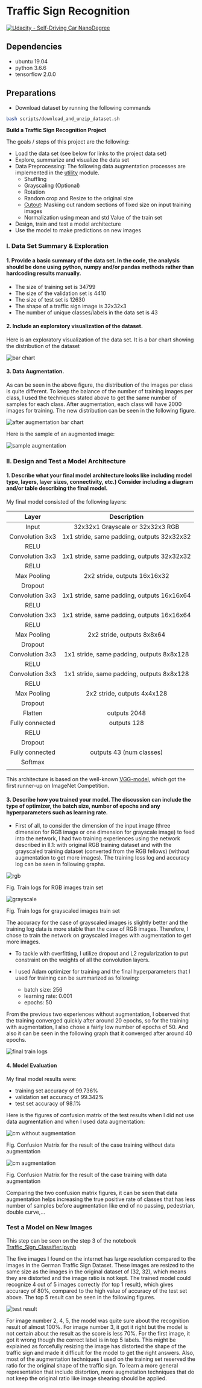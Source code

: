 # **Traffic Sign Recognition**
[![Udacity - Self-Driving Car NanoDegree](https://s3.amazonaws.com/udacity-sdc/github/shield-carnd.svg)](http://www.udacity.com/drive)

## Dependencies ##
* ubuntu 19.04
* python 3.6.6
* tensorflow 2.0.0

## Preparations ##
* Download dataset by running the following commands
```bash
bash scripts/download_and_unzip_dataset.sh
```

**Build a Traffic Sign Recognition Project**

The goals / steps of this project are the following:
* Load the data set (see below for links to the project data set)
* Explore, summarize and visualize the data set
* Data Preprocessing: The following data augmentation processes are implemented in the [utility](./utility/data_augmentation.py)  module.
    + Shuffling
    + Grayscaling (Optional)
    + Rotation
    + Random crop and Resize to the original size
    + [Cutout](https://arxiv.org/abs/1708.04552): Masking out random sections of fixed size on input training images
    + Normalization using mean and std Value of the train set
* Design, train and test a model architecture
* Use the model to make predictions on new images

[//]: # (Image References)

[image1]: ./examples/visualization.jpg "Visualization"
[image2]: ./examples/grayscale.jpg "Grayscaling"
[image3]: ./examples/random_noise.jpg "Random Noise"
[image4]: ./examples/placeholder.png "Traffic Sign 1"
[image5]: ./examples/placeholder.png "Traffic Sign 2"
[image6]: ./examples/placeholder.png "Traffic Sign 3"
[image7]: ./examples/placeholder.png "Traffic Sign 4"
[image8]: ./examples/placeholder.png "Traffic Sign 5"


### I. Data Set Summary & Exploration

#### 1. Provide a basic summary of the data set. In the code, the analysis should be done using python, numpy and/or pandas methods rather than hardcoding results manually.
* The size of training set is 34799
* The size of the validation set is 4410
* The size of test set is 12630
* The shape of a traffic sign image is 32x32x3
* The number of unique classes/labels in the data set is 43

#### 2. Include an exploratory visualization of the dataset.

Here is an exploratory visualization of the data set. It is a bar chart showing the distribution of the dataset

![bar chart](./docs/bar.png)

#### 3. Data Augmentation.

As can be seen in the above figure, the distribution of the images per class is quite different. To keep the balance of the number of training images per class, I used the techniques stated above to get the same number of samples for each class. After augmentation, each class will have 2000 images for training. The new distribution can be seen in the following figure.

![after augmentation bar chart](./docs/after_augmentation.png)

Here is the sample of an augmented image:

![sample augmentation](./docs/augmented_image_sample.png)

### II. Design and Test a Model Architecture

#### 1. Describe what your final model architecture looks like including model type, layers, layer sizes, connectivity, etc.) Consider including a diagram and/or table describing the final model.

My final model consisted of the following layers:

| Layer         		|     Description	        					|
|:---------------------:|:---------------------------------------------:|
| Input         		| 32x32x1 Grayscale or 32x32x3 RGB              |
| Convolution 3x3     	| 1x1 stride, same padding, outputs 32x32x32    |
| RELU					|												|
| Convolution 3x3     	| 1x1 stride, same padding, outputs 32x32x32    |
| RELU					|												|
| Max Pooling           | 2x2 stride,  outputs 16x16x32 				|
| Dropout				|												|
| Convolution 3x3     	| 1x1 stride, same padding, outputs 16x16x64    |
| RELU					|												|
| Convolution 3x3     	| 1x1 stride, same padding, outputs 16x16x64    |
| RELU					|												|
| Max Pooling           | 2x2 stride,  outputs 8x8x64  				|
| Dropout				|												|
| Convolution 3x3     	| 1x1 stride, same padding, outputs 8x8x128     |
| RELU					|												|
| Convolution 3x3     	| 1x1 stride, same padding, outputs 8x8x128     |
| RELU					|												|
| Max Pooling           | 2x2 stride,  outputs 4x4x128  				|
| Dropout				|												|
| Flatten				| outputs 2048                                  |
| Fully connected		| outputs 128                                   |
| RELU					|												|
| Dropout				|												|
| Fully connected		| outputs 43 (num classes)                      |
| Softmax				|                                               |
|						|												|

This architecture is based on the well-known [VGG-model](https://arxiv.org/pdf/1409.1556.pdf), which got the first runner-up on ImageNet Competition.
#### 3. Describe how you trained your model. The discussion can include the type of optimizer, the batch size, number of epochs and any hyperparameters such as learning rate.

- First of all, to consider the dimension of the input image (three dimension for RGB image or one dimension for grayscale image) to feed into the network, I had two training experiences using the network described in II.1: with original RGB training dataset and with the grayscaled training dataset (converted from the RGB fellows) (without augmentation to get more images). The training loss log and accuracy log can be seen in following graphs.

![rgb](./docs/dim_three_without_data_augmentation.png "RGB images")

Fig. Train logs for RGB images train set

![grayscale](./docs/dim_one_without_data_augmentation.png "Grayscaled images")

Fig. Train logs for grayscaled images train set

The accuracy for the case of grayscaled images is slightly better and the training log data is more stable than the case of RGB images. Therefore, I chose to train the network on grayscaled images with augmentation to get more images.

- To tackle with overfitting, I utilize dropout and L2 regularization to put constraint on the weights of all the convolution layers.

- I used Adam optimizer for training and the final hyperparameters that I used for training can be summarized as following:
  * batch size: 256
  * learning rate: 0.001
  * epochs: 50

From the previous two experiences without augmentation, I observed that the training converged quickly after around 20 epochs, so for the training with augmentation, I also chose a fairly low number of epochs of 50. And also it can be seen in the following graph that it converged after around 40 epochs.

![final train logs](./docs/final_train_logs.png)

#### 4. Model Evaluation

My final model results were:
* training set accuracy of 99.736%
* validation set accuracy of 99.342%
* test set accuracy of 98.1%

Here is the figures of confusion matrix of the test results when I did not use data augmentation and when I used data augmentation:

![cm without augmentation](./docs/confusion_matrix_without_data_augmentation.png)

Fig. Confusion Matrix for the result of the case training without data augmentation

![cm augmentation](./docs/confusion_matrix_with_augmentation.png)

Fig. Confusion Matrix for the result of the case training with data augmentation

Comparing the two confusion matrix figures, it can be seen that data augmentation helps increasing the true positive rate of classes that has less number of samples before augmentation like end of no passing, pedestrian, double curve,...

### Test a Model on New Images

This step can be seen on the step 3 of the notebook [Traffic_Sign_Classifier.ipynb](./notebooks/Traffic_Sign_Classifier.ipynb)

The five images I found on the internet has large resolution compared to the images in the German Traffic Sign Dataset. These images are resized to the same size as the images in the original dataset of (32, 32), which means they are distorted and the image ratio is not kept. The trained model could recognize 4 out of 5 images correctly (for top 1 result), which gives accuracy of 80%, compared to the high value of accuracy of the test set above.
The top 5 result can be seen in the following figures.

![test result](./docs/test_result.png)

For image number 2, 4, 5, the model was quite sure about the recognition result of almost 100%. For image number 3, it got it right but the model is not certain about the result as the score is less 70%. For the first image, it got it wrong though the correct label is in top 5 labels. This might be explained as forcefully resizing the image has distorted the shape of the traffic sign and made it difficult for the model to get the right answers. Also, most of the augmentation techniques I used on the training set reserved the ratio for the original shape of the traffic sign. To learn a more general representation that include distortion, more augmetation techniques that do not keep the original ratio like image shearing should be applied.
